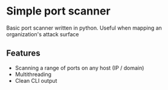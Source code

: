 # Simple port scanner

Basic port scanner written in python. Useful when mapping an organization's attack surface

## Features

- Scanning a range of ports on any host (IP / domain)
- Multithreading
- Clean CLI output